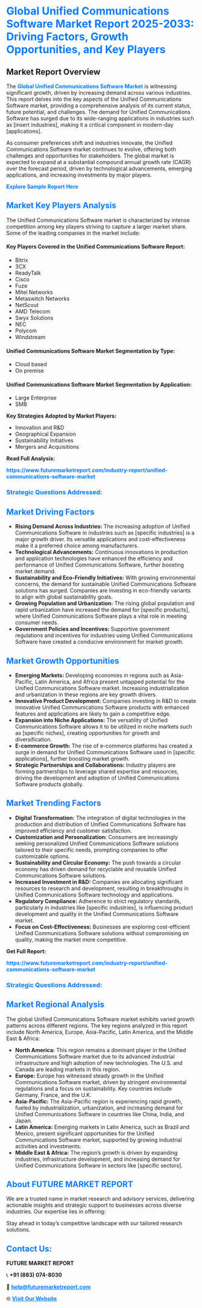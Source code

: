 <h1 style="color: #007BFF;">Global Unified Communications Software Market Report 2025-2033: Driving Factors, Growth Opportunities, and Key Players</h1>

<section id="overview">
<h2>Market Report Overview</h2>
<p>The <a href="https://www.futuremarketreport.com/industry-report/unified-communications-software-market" style="color: #007BFF; text-decoration: none;"><strong>Global Unified Communications Software Market</strong></a> is witnessing significant growth, driven by increasing demand across various industries. This report delves into the key aspects of the Unified Communications Software market, providing a comprehensive analysis of its current status, future potential, and challenges. The demand for Unified Communications Software has surged due to its wide-ranging applications in industries such as [insert industries], making it a critical component in modern-day [applications].</p>
<p>As consumer preferences shift and industries innovate, the Unified Communications Software market continues to evolve, offering both challenges and opportunities for stakeholders. The global market is expected to expand at a substantial compound annual growth rate (CAGR) over the forecast period, driven by technological advancements, emerging applications, and increasing investments by major players.</p>
</section>

<section id="overview">
<p><a href="https://www.futuremarketreport.com/request-sample/reportId=56356" style="color: #007BFF; text-decoration: none;"><strong>Explore Sample Report Here</strong></a></p>
</section>

<section id="key-players">
<h2 style="color: #007BFF;">Market Key Players Analysis</h2>
<p>The Unified Communications Software market is characterized by intense competition among key players striving to capture a larger market share. Some of the leading companies in the market include:</p>
<h4>Key Players Covered in the Unified Communications Software Report:</h4>
<ul><li>Bitrix</li><li>3CX</li><li>ReadyTalk</li><li>Cisco</li><li>Fuze</li><li>Mitel Networks</li><li>Metaswitch Networks</li><li>NetScout</li><li>AMD Telecom</li><li>Swyx Solutions</li><li>NEC</li><li>Polycom</li><li>Windstream</li></ul>
<h4>Unified Communications Software Market Segmentation by Type:</h4>
<ul><li>Cloud based</li><li>On premise</li></ul>

<h4>Unified Communications Software Market Segmentation by Application:</h4>
<ul><li>Large Enterprise</li><li>SMB</li></ul>
<p><strong>Key Strategies Adopted by Market Players:</strong></p>
<ul>
<li>Innovation and R&D</li>
<li>Geographical Expansion</li>
<li>Sustainability Initiatives</li>
<li>Mergers and Acquisitions</li>
</ul>
</section>

<section>
<p><strong>Read Full Analysis: </strong></p><a href="https://www.futuremarketreport.com/industry-report/unified-communications-software-market" style="color: #007BFF; text-decoration: none;"><strong>https://www.futuremarketreport.com/industry-report/unified-communications-software-market</strong></a>
<h3 style="color: #007BFF;">Strategic Questions Addressed:</h3>
</section>

<section id="driving-factors">
<h2 style="color: #007BFF;">Market Driving Factors</h2>
<ul>
<li><strong>Rising Demand Across Industries:</strong> The increasing adoption of Unified Communications Software in industries such as [specific industries] is a major growth driver. Its versatile applications and cost-effectiveness make it a preferred choice among manufacturers.</li>
<li><strong>Technological Advancements:</strong> Continuous innovations in production and application technologies have enhanced the efficiency and performance of Unified Communications Software, further boosting market demand.</li>
<li><strong>Sustainability and Eco-Friendly Initiatives:</strong> With growing environmental concerns, the demand for sustainable Unified Communications Software solutions has surged. Companies are investing in eco-friendly variants to align with global sustainability goals.</li>
<li><strong>Growing Population and Urbanization:</strong> The rising global population and rapid urbanization have increased the demand for [specific products], where Unified Communications Software plays a vital role in meeting consumer needs.</li>
<li><strong>Government Policies and Incentives:</strong> Supportive government regulations and incentives for industries using Unified Communications Software have created a conducive environment for market growth.</li>
</ul>
</section>

<section id="growth-opportunities">
<h2 style="color: #007BFF;">Market Growth Opportunities</h2>
<ul>
<li><strong>Emerging Markets:</strong> Developing economies in regions such as Asia-Pacific, Latin America, and Africa present untapped potential for the Unified Communications Software market. Increasing industrialization and urbanization in these regions are key growth drivers.</li>
<li><strong>Innovative Product Development:</strong> Companies investing in R&D to create innovative Unified Communications Software products with enhanced features and applications are likely to gain a competitive edge.</li>
<li><strong>Expansion into Niche Applications:</strong> The versatility of Unified Communications Software allows it to be utilized in niche markets such as [specific niches], creating opportunities for growth and diversification.</li>
<li><strong>E-commerce Growth:</strong> The rise of e-commerce platforms has created a surge in demand for Unified Communications Software used in [specific applications], further boosting market growth.</li>
<li><strong>Strategic Partnerships and Collaborations:</strong> Industry players are forming partnerships to leverage shared expertise and resources, driving the development and adoption of Unified Communications Software products globally.</li>
</ul>
</section>

<section id="trending-factors">
<h2 style="color: #007BFF;">Market Trending Factors</h2>
<ul>
<li><strong>Digital Transformation:</strong> The integration of digital technologies in the production and distribution of Unified Communications Software has improved efficiency and customer satisfaction.</li>
<li><strong>Customization and Personalization:</strong> Consumers are increasingly seeking personalized Unified Communications Software solutions tailored to their specific needs, prompting companies to offer customizable options.</li>
<li><strong>Sustainability and Circular Economy:</strong> The push towards a circular economy has driven demand for recyclable and reusable Unified Communications Software solutions.</li>
<li><strong>Increased Investment in R&D:</strong> Companies are allocating significant resources to research and development, resulting in breakthroughs in Unified Communications Software technology and applications.</li>
<li><strong>Regulatory Compliance:</strong> Adherence to strict regulatory standards, particularly in industries like [specific industries], is influencing product development and quality in the Unified Communications Software market.</li>
<li><strong>Focus on Cost-Effectiveness:</strong> Businesses are exploring cost-efficient Unified Communications Software solutions without compromising on quality, making the market more competitive.</li>
</ul>
</section>

<section>
<p><strong>Get Full Report: </strong></p><a href="https://www.futuremarketreport.com/industry-report/unified-communications-software-market" style="color: #007BFF; text-decoration: none;"><strong>https://www.futuremarketreport.com/industry-report/unified-communications-software-market</strong></a>
<h3 style="color: #007BFF;">Strategic Questions Addressed:</h3>
</section>


<section id="regional-analysis">
<h2 style="color: #007BFF;">Market Regional Analysis</h2>
<p>The global Unified Communications Software market exhibits varied growth patterns across different regions. The key regions analyzed in this report include North America, Europe, Asia-Pacific, Latin America, and the Middle East & Africa:</p>
<ul>
<li><strong>North America:</strong> This region remains a dominant player in the Unified Communications Software market due to its advanced industrial infrastructure and high adoption of new technologies. The U.S. and Canada are leading markets in this region.</li>
<li><strong>Europe:</strong> Europe has witnessed steady growth in the Unified Communications Software market, driven by stringent environmental regulations and a focus on sustainability. Key countries include Germany, France, and the U.K.</li>
<li><strong>Asia-Pacific:</strong> The Asia-Pacific region is experiencing rapid growth, fueled by industrialization, urbanization, and increasing demand for Unified Communications Software in countries like China, India, and Japan.</li>
<li><strong>Latin America:</strong> Emerging markets in Latin America, such as Brazil and Mexico, present significant opportunities for the Unified Communications Software market, supported by growing industrial activities and investments.</li>
<li><strong>Middle East & Africa:</strong> The region’s growth is driven by expanding industries, infrastructure development, and increasing demand for Unified Communications Software in sectors like [specific sectors].</li>
</ul>
</section>

<footer>
<h2 style="color: #007BFF;">About FUTURE MARKET REPORT</h2>
<p>We are a trusted name in market research and advisory services, delivering actionable insights and strategic support to businesses across diverse industries. Our expertise lies in offering:</p>

<p>Stay ahead in today’s competitive landscape with our tailored research solutions.</p>

<h2 style="color: #007BFF;">Contact Us:</h2>
<p><strong>FUTURE MARKET REPORT</strong></p>
<p>📞 <strong>+91 (883) 074-8030</strong></p>
<p>📧 <strong><a href="mailto:help@futuremarketreport.com" style="color: #007BFF;">help@futuremarketreport.com</a></strong></p>
<p>🌐 <strong><a href="https://www.futuremarketreport.com/" style="color: #007BFF;">Visit Our Website</a></strong></p>
</footer>